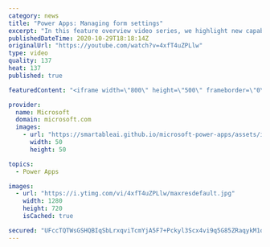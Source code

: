 ```yaml
---
category: news
title: "Power Apps: Managing form settings"
excerpt: "In this feature overview video series, we highlight new capabilities included in the latest update to Microsoft Power Apps.  Improvements to Microsoft Power Apps for managing form settings and events allow users to set various features on a form in the new modern designer.   Get the most out of Power"
publishedDateTime: 2020-10-29T18:18:14Z
originalUrl: "https://youtube.com/watch?v=4xfT4uZPLlw"
type: video
quality: 137
heat: 137
published: true

featuredContent: "<iframe width=\"800\" height=\"500\" frameborder=\"0\" src=\"https://www.youtube.com/embed/4xfT4uZPLlw\" allow=\"accelerometer; autoplay; encrypted-media; gyroscope; picture-in-picture\" allowfullscreen></iframe>"

provider:
  name: Microsoft
  domain: microsoft.com
  images:
    - url: "https://smartableai.github.io/microsoft-power-apps/assets/images/organizations/microsoft.com-50x50.jpg"
      width: 50
      height: 50

topics:
  - Power Apps

images:
  - url: "https://i.ytimg.com/vi/4xfT4uZPLlw/maxresdefault.jpg"
    width: 1280
    height: 720
    isCached: true

secured: "UFccTQTWsGSHQBIqSbLrxqviTcmYjA5F7+Pckyl3Scx4vi9q5G85ZRaqykM1o/G8l4vO1D2RB3IxUTrZOJjS2b+NDdptJ85ivNMazDku4ELrs1MP5KIr31iW5R9mPE8xJ8ReEPonprA1lTmsdwy98vexKSuEkrGVAOV8PyWWz7MOVR2onAiMtEb6embgQ2OzLWZ8FNvdEw61fbERtv3GxMh4UAYAVhKXGcRgNvAPSptT+MStom2J1dtzFQ+pPPCT6OrzSHmIht26wCebsA2YW5b1vXam+lEwVg2ao7H7Uoo119RINABYozZxL0HAmuG9YmFnEzINXTkF1oREurvFd1xnl4y9Gjd+WkqCeII01jtjPpiinTuAGiBzizYBn24SpS6SzHWixXssqAUxZy+iE2iZJ1cpaJTt55h6paobRHFFzX2E1gqYHwLanMDnh+Hw;P9CrAbm3IagzVWFml3TVhA=="
---
```


